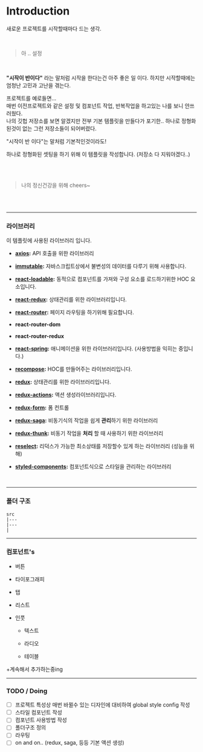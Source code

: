 # Introduction

새로운 프로젝트를 시작할때마다 드는 생각.

<br/>

> 아 .. 설정

<br/>

**"시작이 반이다"** 라는 말처럼 시작을 한다는건 아주 좋은 일 이다.
하지만 시작할때에는 엄청난 고민과 고난을 겪는다.

프로젝트를 예로들면...<br/>
매번 이전프로젝트와 같은 설정 및 컴포넌트 작업, 반복작업을 하고있는 나를 보니 안쓰러웠다.<br/>
나의 깃헙 저장소를 보면 알겠지만 전부 기본 템플릿을 만들다가 포기한.. 하나로 정형화 된것이 없는 그런 저장소들이 되어버렸다.

"시작이 반 이다"는 말처럼 기본적인것이라도! <br/>

하나로 정형화된 셋팅을 하기 위해 이 템플릿을 작성합니다. (저장소 다 지워야겠다..)

<br/>

<br/>

> 나의 정신건강을 위해  cheers~

<br/>

<br/>

------



### 라이브러리 

이 템플릿에 사용된 라이브러리 입니다.

- **[axios](https://github.com/axios/axios):** API 호출을 위한 라이브러리

- **[immutable](https://facebook.github.io/immutable-js/):** 자바스크립트상에서 불변성의 데이터를 다루기 위해 사용합니다.

- **[react-loadable](https://github.com/jamiebuilds/react-loadable):** 동적으로 컴포넌트를 가져와 구성 요소를 로드하기위한 HOC 요소입니다.

- **[react-redux](https://github.com/reactjs/react-redux):** 상태관리를 위한 라이브러리입니다.

- **[react-router](https://github.com/ReactTraining/react-router):** 페이지 라우팅을 하기위해 필요합니다.

- **react-router-dom**

- **react-router-redux**

- **[react-spring](https://github.com/drcmda/react-spring):** 애니메이션을 위한 라이브러리입니다. (사용방법을 익히는 중입니다.)

- **[recompose](https://github.com/acdlite/recompose):** HOC를 만들어주는 라이브러리입니다.

- **[redux](https://github.com/reactjs/redux):** 상태관리를 위한 라이브러리입니다.

- **[redux-actions](https://github.com/redux-utilities/redux-actions):** 액션 생성라이브러리입니다.

- **[redux-form](https://redux-form.com/7.3.0/):** 폼 컨트롤 

- **[redux-saga](https://github.com/redux-saga/redux-saga):** 비동기식의 작업을 쉽게 **관리**하기 위한 라이브러리

- **[redux-thunk](https://github.com/gaearon/redux-thunk):**  비동기 작업을 **처리** 할 때 사용하기 위한 라이브러리

- **[reselect](https://github.com/reduxjs/reselect):** 리덕스가 가능한 최소상태를 저장할수 있게 하는 라이브러리 (성능을 위해)

- **[styled-components](https://github.com/styled-components/styled-components):** 컴포넌트식으로 스타일을 관리하는 라이브러리

  ​



------



### 폴더 구조

```
src
|---
|---
|
```



------



### 컴포넌트's

- 버튼
- 타이포그래피
- 탭
- 리스트


- 인풋

  - 텍스트


  - 라디오
  - 테이블



+계속해서 추가하는중ing





------



### TODO / Doing

- [ ] 프로젝트 특성상 매번 바뀔수 있는 디자인에 대비하여 global style config 작성
- [ ] 스타일 컴포넌트 작성
- [ ] 컴포넌트 사용방법 작성
- [ ] 폴더구조 정의
- [ ] 라우팅
- [ ] on and on.. (redux, saga, 등등 기본 액션 생성)
